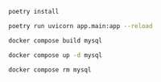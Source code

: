```bash
poetry install
```

```bash
poetry run uvicorn app.main:app --reload
```


```bash
docker compose build mysql
```

```bash
docker compose up -d mysql
```

```bash
docker compose rm mysql
```

